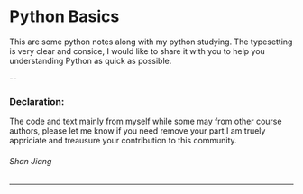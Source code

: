 # Python Basics
 
This are some python notes along with my python studying. The typesetting is very clear and consice, I would like to share it with you to help you understanding Python as quick as possible.

--
### Declaration:
The code and text mainly from myself while some may from other course authors, please let me know if you need remove your part,I am truely appriciate and treausure your contribution to this community.

###### Shan Jiang
---